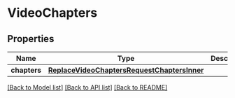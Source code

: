 # VideoChapters

## Properties
Name | Type | Description | Notes
------------ | ------------- | ------------- | -------------
**chapters** | [**ReplaceVideoChaptersRequestChaptersInner**](ReplaceVideoChaptersRequestChaptersInner.md) |  | [optional] 

[[Back to Model list]](../README.md#documentation-for-models) [[Back to API list]](../README.md#documentation-for-api-endpoints) [[Back to README]](../README.md)


